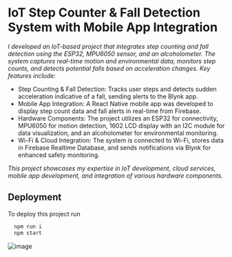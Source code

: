 
# IoT Step Counter & Fall Detection System with Mobile App Integration

*I developed an IoT-based project that integrates step counting and fall detection using the ESP32, MPU6050 sensor, and an alcoholometer. The system captures real-time motion and environmental data, monitors step counts, and detects potential falls based on acceleration changes. Key features include:*



- Step Counting & Fall Detection: Tracks user steps and detects sudden acceleration indicative of a fall, sending alerts to the Blynk app.
- Mobile App Integration: A React Native mobile app was developed to display step count data and fall alerts in real-time from Firebase.
- Hardware Components: The project utilizes an ESP32 for connectivity, MPU6050 for motion detection, 1602 LCD display with an I2C module for data visualization, and an alcoholometer for environmental monitoring.
- Wi-Fi & Cloud Integration: The system is connected to Wi-Fi, stores data in Firebase Realtime Database, and sends notifications via Blynk for enhanced safety monitoring.




*This project showcases my expertise in IoT development, cloud services, mobile app development, and integration of various hardware components.*


## Deployment

To deploy this project run

```bash
  npm run i
  npm start
```

![image](https://github.com/user-attachments/assets/1b70166e-abff-438e-9625-4553dd164bc8)


